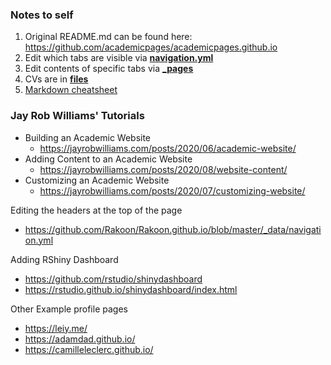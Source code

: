 ### Notes to self
1. Original README.md can be found here: https://github.com/academicpages/academicpages.github.io
2. Edit which tabs are visible via [**navigation.yml**](https://github.com/Rakoon/Rakoon.github.io/blob/master/_data/navigation.yml)
3. Edit contents of specific tabs via [**_pages**](https://github.com/Rakoon/Rakoon.github.io/tree/master/_pages)
4. CVs are in [**files**](https://github.com/Rakoon/Rakoon.github.io/tree/master/files)
5. [Markdown cheatsheet](https://github.com/mnyrop/nycdh-jekyll/blob/master/docs/markdown-cheatsheet.md)

### Jay Rob Williams' Tutorials
- Building an Academic Website
  - https://jayrobwilliams.com/posts/2020/06/academic-website/
- Adding Content to an Academic Website
  - https://jayrobwilliams.com/posts/2020/08/website-content/
- Customizing an Academic Website
  - https://jayrobwilliams.com/posts/2020/07/customizing-website/

Editing the headers at the top of the page
- https://github.com/Rakoon/Rakoon.github.io/blob/master/_data/navigation.yml 

Adding RShiny Dashboard
- https://github.com/rstudio/shinydashboard
- https://rstudio.github.io/shinydashboard/index.html

Other Example profile pages
- https://leiy.me/
- https://adamdad.github.io/
- https://camilleleclerc.github.io/ 
